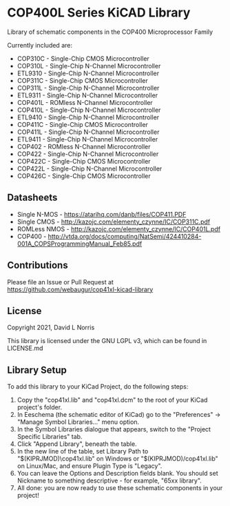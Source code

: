 # COP400L Series KiCAD Library

Library of schematic components in the COP400 Microprocessor Family

Currently included are:
* COP310C - Single-Chip CMOS Microcontroller
* COP310L - Single-Chip N-Channel Microcontroller
* ETL9310 - Single-Chip N-Channel Microcontroller
* COP311C - Single-Chip CMOS Microcontroller
* COP311L - Single-Chip N-Channel Microcontroller
* ETL9311 - Single-Chip N-Channel Microcontroller
* COP401L - ROMless N-Channel Microcontroller
* COP410L - Single-Chip N-Channel Microcontroller
* ETL9410 - Single-Chip N-Channel Microcontroller
* COP411C - Single-Chip CMOS Microcontroller
* COP411L - Single-Chip N-Channel Microcontroller
* ETL9411 - Single-Chip N-Channel Microcontroller
* COP402  - ROMless N-Channel Microcontroller
* COP422  - Single-Chip N-Channel Microcontroller
* COP422C - Single-Chip CMOS Microcontroller
* COP422L - Single-Chip N-Channel Microcontroller
* COP426C - Single-Chip CMOS Microcontroller

## Datasheets
* Single N-MOS - https://atarihq.com/danb/files/COP411.PDF
* Single CMOS - http://kazojc.com/elementy_czynne/IC/COP311C.pdf
* ROMLess NMOS - http://kazojc.com/elementy_czynne/IC/COP401L.pdf
* COP400 - http://vtda.org/docs/computing/NatSemi/424410284-001A_COPSProgrammingManual_Feb85.pdf

## Contributions
Please file an Issue or Pull Request at 
https://github.com/webaugur/cop41xl-kicad-library

## License 
Copyright 2021, David L Norris

This library is licensed under the GNU LGPL v3, which can be found in LICENSE.md

## Library Setup

To add this library to your KiCad Project, do the following steps:

1. Copy the "cop41xl.lib" and "cop41xl.dcm" to the root of your KiCad project's folder.
1. In Eeschema (the schematic editor of KiCad) go to the "Preferences" -> "Manage Symbol Libraries..." menu option.
1. In the Symbol Libraries dialogue that appears, switch to the "Project Specific Libraries" tab.
1. Click "Append Library", beneath the table.
1. In the new line of the table, set Library Path to "$(KIPRJMOD)\cop41xl.lib" on Windows or "$(KIPRJMOD)/cop41xl.lib" on Linux/Mac, and ensure Plugin Type is "Legacy".
1. You can leave the Options and Description fields blank. You should set Nickname to something descriptive - for example, "65xx library".
1. All done: you are now ready to use these schematic components in your project!


